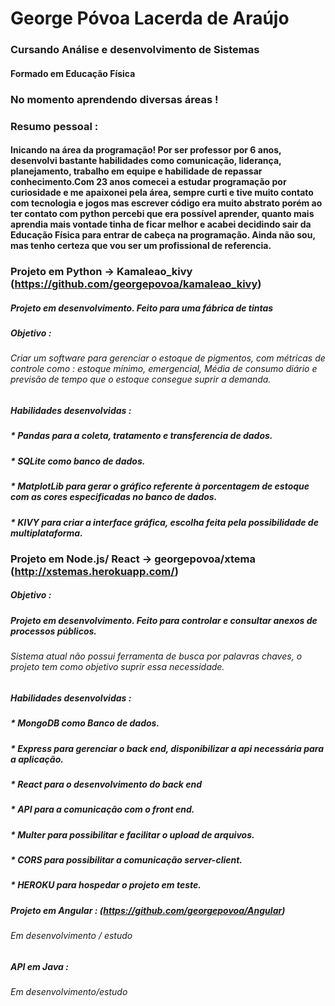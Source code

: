# George Póvoa Lacerda de Araújo
### Cursando Análise e desenvolvimento de Sistemas
#### Formado em Educação Física

### No momento aprendendo diversas áreas ! 

### Resumo pessoal : 

#### Inicando na área da programação! Por ser professor por 6 anos, desenvolvi bastante habilidades como comunicação, liderança, planejamento, trabalho em equipe e habilidade de repassar conhecimento.Com 23 anos comecei a estudar programação por curiosidade e me apaixonei pela área, sempre curti e tive muito contato com tecnologia e jogos mas escrever código era muito abstrato porém ao ter contato com python percebi que era possível aprender, quanto mais aprendia mais vontade tinha de ficar melhor e acabei decidindo sair da Educação Física para entrar de cabeça na programação. Ainda não sou, mas tenho certeza que vou ser um profissional de referencia.

### Projeto em Python -> Kamaleao_kivy (https://github.com/georgepovoa/kamaleao_kivy) 
##### Projeto em desenvolvimento. Feito para uma fábrica de tintas
##### Objetivo : 
###### Criar um software para gerenciar o estoque de pigmentos, com métricas de controle como : estoque mínimo, emergencial, Média de consumo diário e previsão de tempo que o estoque consegue suprir a demanda.
#####  Habilidades desenvolvidas :
##### * Pandas para a coleta, tratamento e transferencia de dados.
##### * SQLite como banco de dados.
##### * MatplotLib para gerar o gráfico referente à porcentagem de estoque com as cores especificadas no banco de dados.
##### * KIVY para criar a interface gráfica, escolha feita pela possibilidade de multiplataforma.

### Projeto em Node.js/ React -> georgepovoa/xtema (http://xstemas.herokuapp.com/)
##### Objetivo :
##### Projeto em desenvolvimento. Feito para controlar e consultar anexos de processos públicos.  
###### Sistema atual não possui ferramenta de busca por palavras chaves, o projeto tem como objetivo suprir essa necessidade.
##### Habilidades desenvolvidas :
##### * MongoDB como Banco de dados.
##### * Express para gerenciar o back end, disponibilizar a api necessária para a aplicação.
##### * React para o desenvolvimento do back end
##### * API para a comunicação com o front end.
##### * Multer para possibilitar e facilitar o upload de arquivos.
##### * CORS  para possibilitar a comunicação server-client.
##### * HEROKU para hospedar o projeto em teste.

##### Projeto em Angular : (https://github.com/georgepovoa/Angular)

###### Em desenvolvimento / estudo


##### API em Java : 

###### Em desenvolvimento/estudo






<!---
georgepovoa/georgepovoa is a ✨ special ✨ repository because its `README.md` (this file) appears on your GitHub profile.
You can click the Preview link to take a look at your changes.
--->
